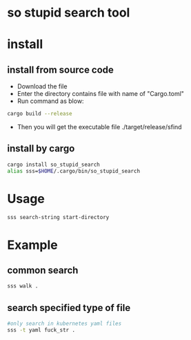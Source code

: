 # so stupid search tool

# install

## install from source code
* Download the file
* Enter the directory contains file with name of "Cargo.toml"
* Run command as blow:

```bash
cargo build --release
```

* Then you will get the executable file ./target/release/sfind

## install by cargo

```bash
cargo install so_stupid_search
alias sss=$HOME/.cargo/bin/so_stupid_search
```

# Usage

  ```bash
  sss search-string start-directory
  ```

# Example

## common search
```bash
sss walk .
```

## search specified type of file

```bash
#only search in kubernetes yaml files
sss -t yaml fuck_str .
```
 
